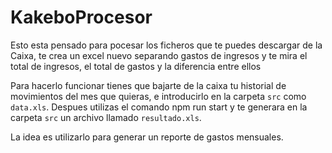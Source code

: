 # KakeboProcesor
Esto esta pensado para pocesar los ficheros que te puedes descargar de la Caixa, te crea un excel nuevo separando gastos de ingresos y te mira el total de ingresos, el total de gastos y la diferencia entre ellos

Para hacerlo funcionar tienes que bajarte de la caixa tu historial de movimientos del mes que quieras, e introducirlo en la carpeta ``src`` como ``data.xls``.
Despues utilizas el comando npm run start y te generara en la carpeta ``src`` un archivo llamado ``resultado.xls``.

La idea es utilizarlo para generar un reporte de gastos mensuales.
